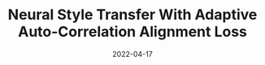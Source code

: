---
title: "Neural Style Transfer With Adaptive Auto-Correlation Alignment Loss"
collection: publications
category: manuscripts
permalink: /publication/2022-10-01-paper-title-number-5
#excerpt: 'A study on applying deep learning techniques to road detection and centerline extraction, focusing on multi-task learning.'
date: 2022-04-17
venue: '29'
slidesurl: 'https://github.com/xiachangxue/xfy.github.io/files/paper14.pdf'
paperurl: 'https://ieeexplore.ieee.org/document/9751371'
bibtexurl: 'http://academicpages.github.io/files/bibtex14.bib'
citation: 'Z. Zhou, Y. Wu, X. Yang and Y. Zhou, "Neural Style Transfer With Adaptive Auto-Correlation Alignment Loss," in IEEE Signal Processing Letters, vol. 29, pp. 1027-1031, 2022.'
---